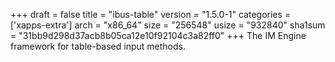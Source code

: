 +++
draft = false
title = "ibus-table"
version = "1.5.0-1"
categories = ['xapps-extra']
arch = "x86_64"
size = "256548"
usize = "932840"
sha1sum = "31bb9d298d37acb8b05ca12e10f92104c3a82ff0"
+++
The IM Engine framework for table-based input methods.